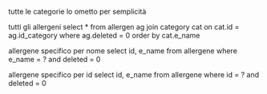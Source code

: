 tutte le categorie lo ometto per semplicità

tutti gli allergeni
  select * 
  from allergen ag
    join category cat on 
      cat.id = ag.id_category
  where
    ag.deleted = 0
  order by cat.e_name
  
allergene specifico per nome
  select id, e_name
  from allergene
  where e_name = ? and deleted = 0
  
allergene specifico per id
  select id, e_name
  from allergene
  where id = ? and deleted = 0
  
